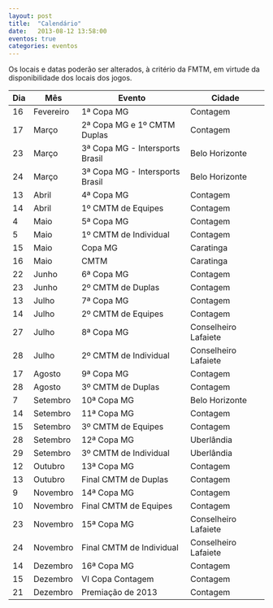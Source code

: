 ```yaml
---
layout: post
title:  "Calendário"
date:   2013-08-12 13:58:00
eventos: true
categories: eventos
---
```


Os locais e datas poderão ser alterados, à critério da FMTM, em virtude da disponibilidade dos locais dos jogos.

| Dia           | Mês               | Evento                            | Cidade
| -             | --                | -----                             | ---
| 16            | Fevereiro         | 1ª Copa MG                        | Contagem
| 17            | Março             | 2ª Copa MG e 1º CMTM Duplas       | Contagem
| 23            | Março             | 3ª Copa MG - Intersports Brasil   | Belo Horizonte
| 24            | Março             | 3ª Copa MG - Intersports Brasil   | Belo Horizonte
| 13            | Abril             | 4ª Copa MG                        | Contagem
| 14            | Abril             | 1º CMTM de Equipes                | Contagem
| 4             | Maio              | 5ª Copa MG                        | Contagem
| 5             | Maio              | 1º CMTM de Individual             | Contagem
| 15            | Maio              | Copa MG                           | Caratinga
| 16            | Maio              | CMTM                              | Caratinga
| 22            | Junho             | 6ª Copa MG                        | Contagem
| 23            | Junho             | 2º CMTM de Duplas                 | Contagem
| 13            | Julho             | 7ª Copa MG                        | Contagem
| 14            | Julho             | 2º CMTM de Equipes                | Contagem
| 27            | Julho             | 8ª Copa MG                        | Conselheiro Lafaiete
| 28            | Julho             | 2º CMTM de Individual             | Conselheiro Lafaiete
| 17            | Agosto            | 9ª Copa MG                        | Contagem
| 28            | Agosto            | 3º CMTM de Duplas                 | Contagem
| 7             | Setembro          | 10ª Copa MG                       | Belo Horizonte
| 14            | Setembro          | 11ª Copa MG                       | Contagem
| 15            | Setembro          | 3º CMTM de Equipes                | Contagem
| 28            | Setembro          | 12ª Copa MG                       | Uberlândia
| 29            | Setembro          | 3º CMTM de Individual             | Uberlândia
| 12            | Outubro           | 13ª Copa MG                       | Contagem
| 13            | Outubro           | Final CMTM de Duplas              | Contagem
| 9             | Novembro          | 14ª Copa MG                       | Contagem
| 10            | Novembro          | Final CMTM de Equipes             | Contagem
| 23            | Novembro          | 15ª Copa MG                       | Conselheiro Lafaiete
| 24            | Novembro          | Final CMTM de Individual          | Conselheiro Lafaiete
| 14            | Dezembro          | 16ª Copa MG                       | Contagem
| 15            | Dezembro          | VI Copa Contagem                  | Contagem
| 21            | Dezembro          | Premiação de 2013                 | Contagem





